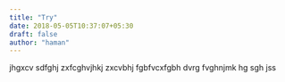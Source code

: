 ```yaml
---
title: "Try"
date: 2018-05-05T10:37:07+05:30
draft: false
author: "haman"
---
```

jhgxcv sdfghj zxfcghvjhkj zxcvbhj 
 fgbfvcxfgbh
  dvrg fvghnjmk hg sgh jss
